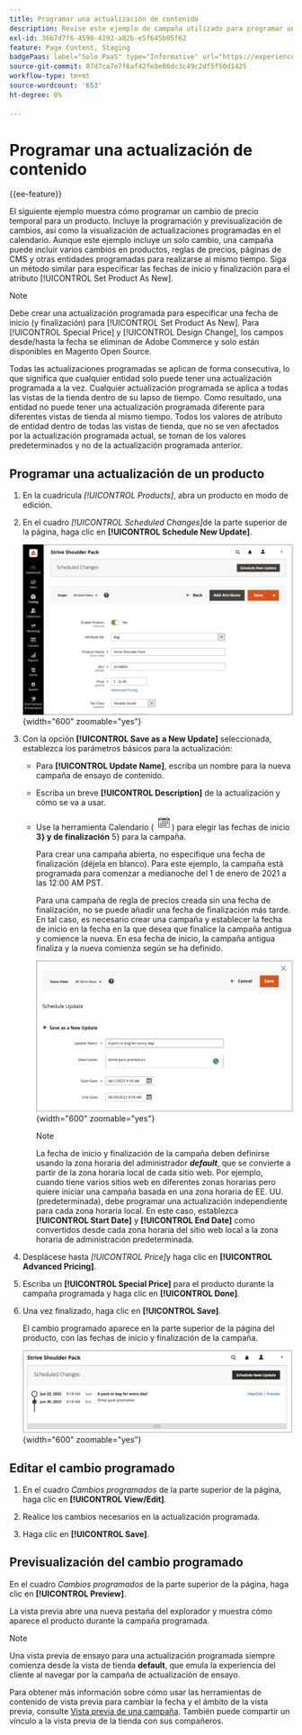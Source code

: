 ```yaml
---
title: Programar una actualización de contenido
description: Revise este ejemplo de campaña utilizado para programar un cambio temporal de precio para un producto.
exl-id: 36b7d7f6-4590-4192-a82b-e5f645b05f62
feature: Page Content, Staging
badgePaas: label="Solo PaaS" type="Informative" url="https://experienceleague.adobe.com/es/docs/commerce/user-guides/product-solutions" tooltip="Se aplica solo a proyectos de Adobe Commerce en la nube (infraestructura PaaS administrada por Adobe) y a proyectos locales."
source-git-commit: 07d7ca7e7f6af42fe8e06dc3c49c2df5f50d1425
workflow-type: tm+mt
source-wordcount: '653'
ht-degree: 0%

---
```


# Programar una actualización de contenido

{{ee-feature}}

El siguiente ejemplo muestra cómo programar un cambio de precio temporal para un producto. Incluye la programación y previsualización de cambios, así como la visualización de actualizaciones programadas en el calendario. Aunque este ejemplo incluye un solo cambio, una campaña puede incluir varios cambios en productos, reglas de precios, páginas de CMS y otras entidades programadas para realizarse al mismo tiempo. Siga un método similar para especificar las fechas de inicio y finalización para el atributo [!UICONTROL Set Product As New].

>[!NOTE]
>Debe crear una actualización programada para especificar una fecha de inicio (y finalización) para [!UICONTROL Set Product As New]. Para [!UICONTROL Special Price] y [!UICONTROL Design Change], los campos desde/hasta la fecha se eliminan de Adobe Commerce y solo están disponibles en Magento Open Source.
>
>Todas las actualizaciones programadas se aplican de forma consecutiva, lo que significa que cualquier entidad solo puede tener una actualización programada a la vez. Cualquier actualización programada se aplica a todas las vistas de la tienda dentro de su lapso de tiempo. Como resultado, una entidad no puede tener una actualización programada diferente para diferentes vistas de tienda al mismo tiempo. Todos los valores de atributo de entidad dentro de todas las vistas de tienda, que no se ven afectados por la actualización programada actual, se toman de los valores predeterminados y no de la actualización programada anterior.

## Programar una actualización de un producto

1. En la cuadrícula _[!UICONTROL Products]_, abra un producto en modo de edición.

1. En el cuadro _[!UICONTROL Scheduled Changes]_&#x200B;de la parte superior de la página, haga clic en **[!UICONTROL Schedule New Update]**.

   ![Programar nueva actualización](./assets/content-staging-product-schedule-new-update.png){width="600" zoomable="yes"}

1. Con la opción **[!UICONTROL Save as a New Update]** seleccionada, establezca los parámetros básicos para la actualización:

   - Para **[!UICONTROL Update Name]**, escriba un nombre para la nueva campaña de ensayo de contenido.

   - Escriba un breve **[!UICONTROL Description]** de la actualización y cómo se va a usar.

   - Use la herramienta Calendario (![Icono de calendario](../assets/icon-calendar.png)) para elegir las fechas de inicio **3&rbrace; y de finalización** 5&rbrace; para la campaña.**&#x200B;**

     Para crear una campaña abierta, no especifique una fecha de finalización (déjela en blanco). Para este ejemplo, la campaña está programada para comenzar a medianoche del 1 de enero de 2021 a las 12:00 AM PST.


     Para una campaña de regla de precios creada sin una fecha de finalización, no se puede añadir una fecha de finalización más tarde. En tal caso, es necesario crear una campaña y establecer la fecha de inicio en la fecha en la que desea que finalice la campaña antigua y comience la nueva. En esa fecha de inicio, la campaña antigua finaliza y la nueva comienza según se ha definido.

     ![Programando una actualización de producto](./assets/content-staging-campaign-schedule-update.png){width="600" zoomable="yes"}

     >[!NOTE]
     >
     >La fecha de inicio y finalización de la campaña deben definirse usando la zona horaria del administrador **_default_**, que se convierte a partir de la zona horaria local de cada sitio web. Por ejemplo, cuando tiene varios sitios web en diferentes zonas horarias pero quiere iniciar una campaña basada en una zona horaria de EE. UU. (predeterminada), debe programar una actualización independiente para cada zona horaria local. En este caso, establezca **[!UICONTROL Start Date]** y **[!UICONTROL End Date]** como convertidos desde cada zona horaria del sitio web local a la zona horaria de administración predeterminada.

1. Desplácese hasta _[!UICONTROL Price]_&#x200B;y haga clic en **[!UICONTROL Advanced Pricing]**.

1. Escriba un **[!UICONTROL Special Price]** para el producto durante la campaña programada y haga clic en **[!UICONTROL Done]**.

1. Una vez finalizado, haga clic en **[!UICONTROL Save]**.

   El cambio programado aparece en la parte superior de la página del producto, con las fechas de inicio y finalización de la campaña.

   ![Cambio programado](./assets/content-staging-product-scheduled-update-preview-rope.png){width="600" zoomable="yes"}

## Editar el cambio programado

1. En el cuadro _Cambios programados_ de la parte superior de la página, haga clic en **[!UICONTROL View/Edit]**.

1. Realice los cambios necesarios en la actualización programada.

1. Haga clic en **[!UICONTROL Save]**.

## Previsualización del cambio programado

En el cuadro _Cambios programados_ de la parte superior de la página, haga clic en **[!UICONTROL Preview]**.

La vista previa abre una nueva pestaña del explorador y muestra cómo aparece el producto durante la campaña programada.

>[!NOTE]
>
>Una vista previa de ensayo para una actualización programada siempre comienza desde la vista de tienda **default**, que emula la experiencia del cliente al navegar por la campaña de actualización de ensayo.

Para obtener más información sobre cómo usar las herramientas de contenido de vista previa para cambiar la fecha y el ámbito de la vista previa, consulte [Vista previa de una campaña](content-staging-preview.md). También puede compartir un vínculo a la vista previa de la tienda con sus compañeros.
